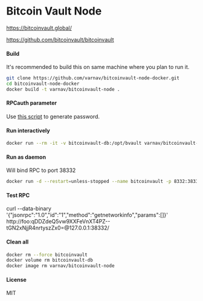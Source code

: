 # Bitcoin Vault Node

https://bitcoinvault.global/

https://github.com/bitcoinvault/bitcoinvault

#### Build

It's recommended to build this on same machine where you plan to run it.

```bash
git clone https://github.com/varnav/bitcoinvault-node-docker.git
cd bitcoinvault-node-docker
docker build -t varnav/bitcoinvault-node .
```

#### RPCauth parameter

Use [this script](https://raw.githubusercontent.com/bitcoin/bitcoin/master/share/rpcauth/rpcauth.py) to generate password.

#### Run interactively

```bash
docker run --rm -it -v bitcoinvault-db:/opt/bvault varnav/bitcoinvault-node
```

#### Run as daemon

Will bind RPC to port 38332

```bash
docker run -d --restart=unless-stopped --name bitcoinvault -p 8332:38332 -v bitcoinvault-db:/opt/bvault varnav/bitcoinvault-node -rpcallowip='10.0.0.0/8' -rpcbind='0.0.0.0' -rpcauth='rpcauth=admin:ea8ab83e1ec635249a3aa8d8285f1581$d57b887e0a7e71bd205fc5d5cdf51844206389ce6a66e3fe502702a87beb5b97'
```

#### Test RPC

curl --data-binary '{"jsonrpc":"1.0","id":"1","method":"getnetworkinfo","params":[]}' http://foo:qDDZdeQ5vw9XXFeVnXT4PZ--tGN2xNjjR4nrtyszZx0=@127.0.0.1:38332/

#### Clean all

```bash
docker rm --force bitcoinvault
docker volume rm bitcoinvault-db
docker image rm varnav/bitcoinvault-node
```

#### License

MIT
